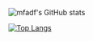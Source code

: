 ![mfadf's GitHub stats](https://github-readme-stats.vercel.app/api?username=mfadf&count_private=true&show_icons=true&theme=dark&include_all_commits=true)

[![Top Langs](https://github-readme-stats.vercel.app/api/top-langs/?username=mfadf&layout=compact)](https://github.com/anuraghazra/github-readme-stats)

<!--
**mfadf/mfadf** is a ✨ _special_ ✨ repository because its `README.md` (this file) appears on your GitHub profile.

Here are some ideas to get you started:

- 🔭 I’m currently working on ...
- 🌱 I’m currently learning ...
- 👯 I’m looking to collaborate on ...
- 🤔 I’m looking for help with ...
- 💬 Ask me about ...
- 📫 How to reach me: ...
- 😄 Pronouns: ...
- ⚡ Fun fact: ...
-->
